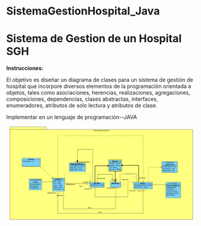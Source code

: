# SistemaGestionHospital_Java
# Sistema de Gestion de un Hospital SGH
**Instrucciones:**

El objetivo es diseñar un diagrama de clases para un sistema de gestión de hospital que incorpore diversos elementos de la programación orientada a objetos, tales como asociaciones, herencias, realizaciones, agregaciones, composiciones, dependencias, clases abstractas, interfaces, enumeradores, atributos de solo lectura y atributos de clase.

Implementar en un lenguaje de programación--JAVA
<div align="center"><img src="https://raw.githubusercontent.com/Jxel117/SGH/main/imagen_2024-05-21_100109903.png"></summary><br>
<br>
